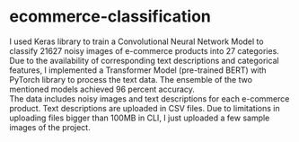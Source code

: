 # ecommerce-classification
I used Keras library to train a Convolutional Neural Network Model to classify 21627 noisy images of e-commerce products into 27 categories. Due to the availability of corresponding text descriptions and categorical features, I implemented a Transformer Model (pre-trained BERT) with PyTorch library to process the text data. The ensemble of the two mentioned models achieved 96 percent accuracy.
\
The data includes noisy images and text descriptions for each e-commerce product. Text descriptions are uploaded in CSV files. Due to limitations in uploading files bigger than 100MB in CLI, I just uploaded a few sample images of the project.
